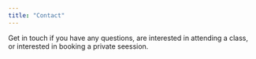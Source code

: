 ```yaml
---
title: "Contact"
---
```


Get in touch if you have any questions, are interested in attending a class, or interested in booking a private seession.
